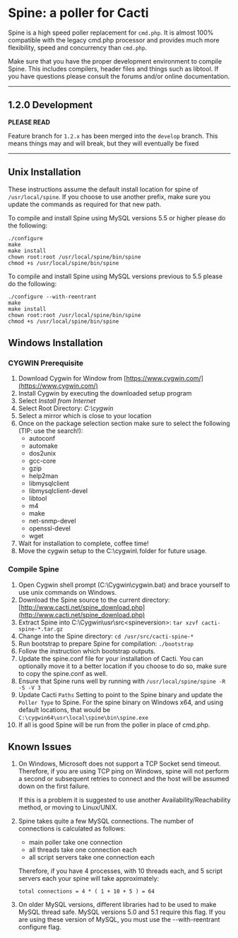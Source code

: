 # Spine: a poller for Cacti

Spine is a high speed poller replacement for `cmd.php`. It is almost 100%
compatible with the legacy cmd.php processor and provides much more
flexibility, speed and concurrency than `cmd.php`.

Make sure that you have the proper development environment to compile Spine.
This includes compilers, header files and things such as libtool. If you
have questions please consult the forums and/or online documentation.

-----------------------------------------------------------------------------

## 1.2.0 Development

**PLEASE READ**

Feature branch for `1.2.x` has been merged into the `develop` branch. This means
things may and will break, but they will eventually be fixed

-----------------------------------------------------------------------------

## Unix Installation

These instructions assume the default install location for spine
of `/usr/local/spine`. If you choose to use another prefix, make
sure you update the commands as required for that new path.

To compile and install Spine using MySQL versions 5.5 or higher
please do the following:

```
./configure
make
make install
chown root:root /usr/local/spine/bin/spine
chmod +s /usr/local/spine/bin/spine
```

To compile and install Spine using MySQL versions previous to 5.5
please do the following:

```
./configure --with-reentrant
make
make install
chown root:root /usr/local/spine/bin/spine
chmod +s /usr/local/spine/bin/spine
```

## Windows Installation

### CYGWIN Prerequisite

1. Download Cygwin for Window from [https://www.cygwin.com/](https://www.cygwin.com/)
2. Install Cygwin by executing the downloaded setup program
3. Select _Install from Internet_
4. Select Root Directory:  _C:\cygwin_
5. Select a mirror which is close to your location
6. Once on the package selection section make sure to select the following (TIP: use the search!):
      * autoconf
      * automake
      * dos2unix
      * gcc-core
      * gzip
      * help2man
      * libmysqlclient
      * libmysqlclient-devel
      * libtool
      * m4
      * make
      * net-snmp-devel
      * openssl-devel
      * wget
7. Wait for installation to complete, coffee time!
8. Move the cygwin setup to the C:\cygwin\ folder for future usage. 

### Compile Spine

1. Open Cygwin shell prompt (C:\Cygwin\cygwin.bat) and brace yourself to use unix commands on Windows.
2. Download the Spine source to the current directory:
	[http://www.cacti.net/spine_download.php](http://www.cacti.net/spine_download.php)
3. Extract Spine into C:\Cygwin\usr\src\<spineversion>:
	`tar xzvf cacti-spine-*.tar.gz`
4. Change into the Spine directory:
	`cd /usr/src/cacti-spine-*`
5. Run bootstrap to prepare Spine for compilation:
	`./bootstrap`
6. Follow the instruction which bootstrap outputs.
7. Update the spine.conf file for your installation of Cacti. You can optionally 
   move it to a better location if you choose to do so, make sure to copy the
   spine.conf as well.
8. Ensure that Spine runs well by running with `/usr/local/spine/spine -R -S -V 3`
9. Update Cacti `Paths` Setting to point to the Spine binary and update the 
   `Poller Type` to Spine. For the spine binary on Windows x64, and using default
   locations, that would be `C:\cygwin64\usr\local\spine\bin\spine.exe`
10. If all is good Spine will be run from the poller in place of cmd.php.

## Known Issues

1. On Windows, Microsoft does not support a TCP Socket send timeout. Therefore,
   if you are using TCP ping on Windows, spine will not perform a second or subsequent
   retries to connect and the host will be assumed down on the first failure.  

   If this is a problem it is suggested to use another Availability/Reachability
   method, or moving to Linux/UNIX.

2. Spine takes quite a few MySQL connections. The number of connections is calculated
   as follows:

   * main poller take one connection
   * all threads take one connection each
   * all script servers take one connection each

   Therefore, if you have 4 processes, with 10 threads each, and 5 script servers each
   your spine will take approximately:

   `total connections = 4 * ( 1 + 10 + 5 ) = 64`

3. On older MySQL versions, different libraries had to be used to make MySQL thread
   safe. MySQL versions 5.0 and 5.1 require this flag. If you are using these version
   of MySQL, you must use the --with-reentrant configure flag.
